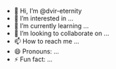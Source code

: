 - 👋 Hi, I’m @dvir-eternity
- 👀 I’m interested in ...
- 🌱 I’m currently learning ...
- 💞️ I’m looking to collaborate on ...
- 📫 How to reach me ...
- 😄 Pronouns: ...
- ⚡ Fun fact: ...

<!---
dvir-eternity/dvir-eternity is a ✨ special ✨ repository because its `README.md` (this file) appears on your GitHub profile.
You can click the Preview link to take a look at your changes.
--->
